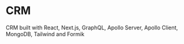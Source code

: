 # CRM
CRM built with React, Next.js, GraphQL, Apollo Server, Apollo Client, MongoDB, Tailwind and Formik
